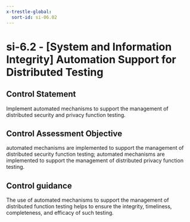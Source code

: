 ```yaml
---
x-trestle-global:
  sort-id: si-06.02
---
```


# si-6.2 - \[System and Information Integrity\] Automation Support for Distributed Testing

## Control Statement

Implement automated mechanisms to support the management of distributed security and privacy function testing.

## Control Assessment Objective

automated mechanisms are implemented to support the management of distributed security function testing;
automated mechanisms are implemented to support the management of distributed privacy function testing.

## Control guidance

The use of automated mechanisms to support the management of distributed function testing helps to ensure the integrity, timeliness, completeness, and efficacy of such testing.

